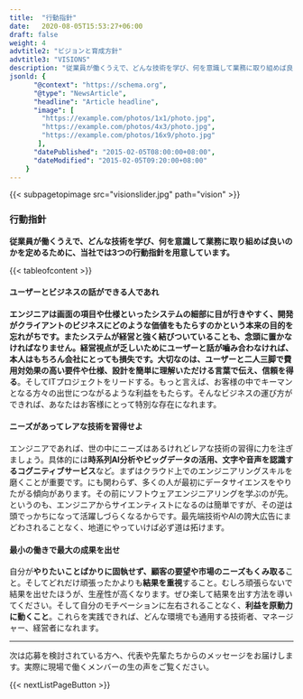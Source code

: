 ```yaml
---
title:  "行動指針"
date:   2020-08-05T15:53:27+06:00
draft: false
weight: 4
advtitle2: "ビジョンと育成方針"
advtitle3: "VISIONS"
description: "従業員が働くうえで、どんな技術を学び、何を意識して業務に取り組めば良いのかを定めるために、当社では3つの行動指針を用意しています。"
jsonld: {
      "@context": "https://schema.org",
      "@type": "NewsArticle",
      "headline": "Article headline",
      "image": [
        "https://example.com/photos/1x1/photo.jpg",
        "https://example.com/photos/4x3/photo.jpg",
        "https://example.com/photos/16x9/photo.jpg"
       ],
      "datePublished": "2015-02-05T08:00:00+08:00",
      "dateModified": "2015-02-05T09:20:00+08:00"
    }
---
```

{{< subpagetopimage src="visionslider.jpg" path="vision" >}}

### 行動指針

**従業員が働くうえで、どんな技術を学び、何を意識して業務に取り組めば良いのかを定めるために、当社では3つの行動指針を用意しています。**

{{< tableofcontent >}}

#### ユーザーとビジネスの話ができる人であれ

**エンジニアは画面の項目や仕様といったシステムの細部に目が行きやすく、開発がクライアントのビジネスにどのような価値をもたらすのかという本来の目的を忘れがちです。またシステムが経営と強く結びついていることも、念頭に置かなければなりません。経営視点が乏しいためにユーザーと話が嚙み合わなければ、本人はもちろん会社にとっても損失です。大切なのは、ユーザーと二人三脚で費用対効果の高い要件や仕様、設計を簡単に理解いただける言葉で伝え、信頼を得る**。そしてITプロジェクトをリードする。もっと言えば、お客様の中でキーマンとなる方々の出世につながるような利益をもたらす。そんなビジネスの運び方ができれば、あなたはお客様にとって特別な存在になれます。

#### ニーズがあってレアな技術を習得せよ

エンジニアであれば、世の中にニーズはあるけれどレアな技術の習得に力を注ぎましょう。具体的には**時系列AI分析やビッグデータの活用、文字や音声を認識するコグニティブサービス**など。まずはクラウド上でのエンジニアリングスキルを磨くことが重要です。にも関わらず、多くの人が最初にデータサイエンスをやりたがる傾向があります。その前にソフトウェアエンジニアリングを学ぶのが先。というのも、エンジニアからサイエンティストになるのは簡単ですが、その逆は頭でっかちになって活躍しづらくなるからです。最先端技術やAIの誇大広告にまどわされることなく、地道にやっていけば必ず道は拓けます。

#### 最小の働きで最大の成果を出せ

自分が**やりたいことばかりに固執せず、顧客の要望や市場のニーズもくみ取る**こと。そしてどれだけ頑張ったかよりも**結果を重視**すること。むしろ頑張らないで結果を出せたほうが、生産性が高くなります。ぜひ楽して結果を出す方法を導いてください。そして自分のモチベーションに左右されることなく、**利益を原動力に動くこと**。これらを実践できれば、どんな環境でも通用する技術者、マネージャー、経営者になれます。

---

次は応募を検討されている方へ、代表や先輩たちからのメッセージをお届けします。実際に現場で働くメンバーの生の声をご覧ください。 

{{< nextListPageButton >}}